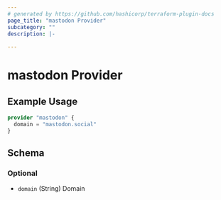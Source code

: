 ```yaml
---
# generated by https://github.com/hashicorp/terraform-plugin-docs
page_title: "mastodon Provider"
subcategory: ""
description: |-
  
---
```


# mastodon Provider



## Example Usage

```terraform
provider "mastodon" {
  domain = "mastodon.social"
}
```

<!-- schema generated by tfplugindocs -->
## Schema

### Optional

- `domain` (String) Domain
